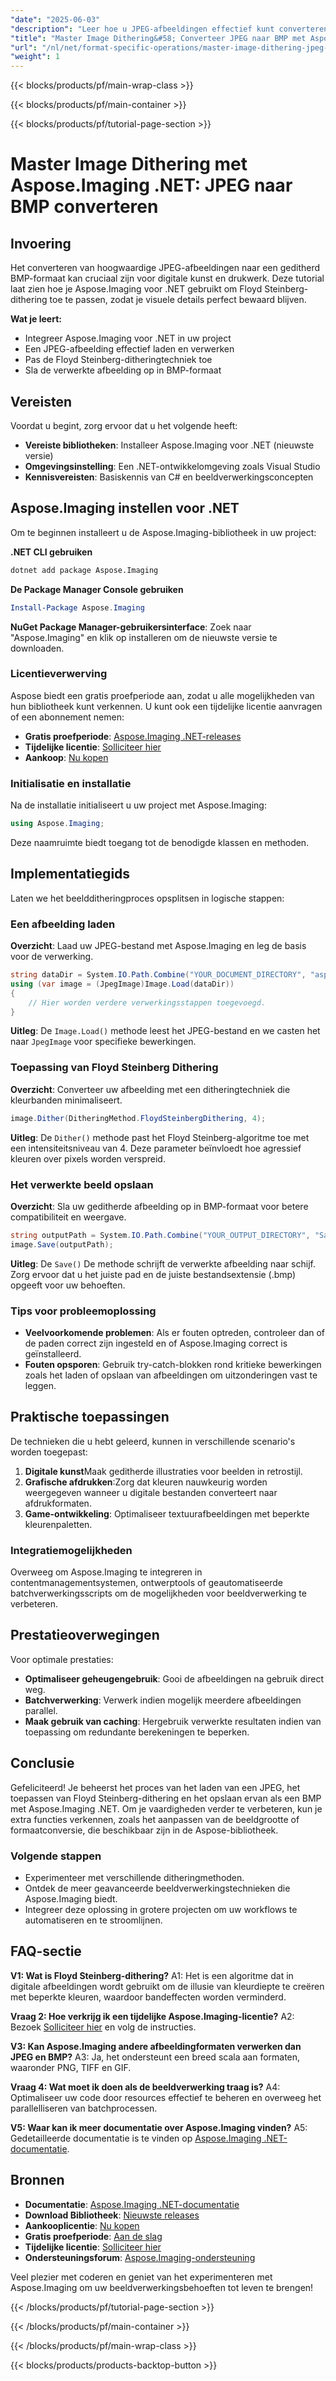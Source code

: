 ```yaml
---
"date": "2025-06-03"
"description": "Leer hoe u JPEG-afbeeldingen effectief kunt converteren en ditheren naar BMP-formaat met Aspose.Imaging voor .NET. Beheers Floyd Steinberg-dithering voor verbeterde kleurdiepte."
"title": "Master Image Dithering&#58; Converteer JPEG naar BMP met Aspose.Imaging in .NET"
"url": "/nl/net/format-specific-operations/master-image-dithering-jpeg-bmp-aspose-imaging-net/"
"weight": 1
---
```


{{< blocks/products/pf/main-wrap-class >}}

{{< blocks/products/pf/main-container >}}

{{< blocks/products/pf/tutorial-page-section >}}
# Master Image Dithering met Aspose.Imaging .NET: JPEG naar BMP converteren

## Invoering

Het converteren van hoogwaardige JPEG-afbeeldingen naar een geditherd BMP-formaat kan cruciaal zijn voor digitale kunst en drukwerk. Deze tutorial laat zien hoe je Aspose.Imaging voor .NET gebruikt om Floyd Steinberg-dithering toe te passen, zodat je visuele details perfect bewaard blijven.

**Wat je leert:**
- Integreer Aspose.Imaging voor .NET in uw project
- Een JPEG-afbeelding effectief laden en verwerken
- Pas de Floyd Steinberg-ditheringtechniek toe
- Sla de verwerkte afbeelding op in BMP-formaat

## Vereisten

Voordat u begint, zorg ervoor dat u het volgende heeft:
- **Vereiste bibliotheken**: Installeer Aspose.Imaging voor .NET (nieuwste versie)
- **Omgevingsinstelling**: Een .NET-ontwikkelomgeving zoals Visual Studio
- **Kennisvereisten**: Basiskennis van C# en beeldverwerkingsconcepten

## Aspose.Imaging instellen voor .NET

Om te beginnen installeert u de Aspose.Imaging-bibliotheek in uw project:

**.NET CLI gebruiken**
```bash
dotnet add package Aspose.Imaging
```

**De Package Manager Console gebruiken**
```powershell
Install-Package Aspose.Imaging
```

**NuGet Package Manager-gebruikersinterface**: Zoek naar "Aspose.Imaging" en klik op installeren om de nieuwste versie te downloaden.

### Licentieverwerving

Aspose biedt een gratis proefperiode aan, zodat u alle mogelijkheden van hun bibliotheek kunt verkennen. U kunt ook een tijdelijke licentie aanvragen of een abonnement nemen:
- **Gratis proefperiode**: [Aspose.Imaging .NET-releases](https://releases.aspose.com/imaging/net/)
- **Tijdelijke licentie**: [Solliciteer hier](https://purchase.aspose.com/temporary-license/)
- **Aankoop**: [Nu kopen](https://purchase.aspose.com/buy)

### Initialisatie en installatie

Na de installatie initialiseert u uw project met Aspose.Imaging:
```csharp
using Aspose.Imaging;
```
Deze naamruimte biedt toegang tot de benodigde klassen en methoden.

## Implementatiegids

Laten we het beeldditheringproces opsplitsen in logische stappen:

### Een afbeelding laden

**Overzicht**: Laad uw JPEG-bestand met Aspose.Imaging en leg de basis voor de verwerking.
```csharp
string dataDir = System.IO.Path.Combine("YOUR_DOCUMENT_DIRECTORY", "aspose-logo.jpg");
using (var image = (JpegImage)Image.Load(dataDir))
{
    // Hier worden verdere verwerkingsstappen toegevoegd.
}
```
**Uitleg**: De `Image.Load()` methode leest het JPEG-bestand en we casten het naar `JpegImage` voor specifieke bewerkingen.

### Toepassing van Floyd Steinberg Dithering

**Overzicht**: Converteer uw afbeelding met een ditheringtechniek die kleurbanden minimaliseert.
```csharp
image.Dither(DitheringMethod.FloydSteinbergDithering, 4);
```
**Uitleg**: De `Dither()` methode past het Floyd Steinberg-algoritme toe met een intensiteitsniveau van 4. Deze parameter beïnvloedt hoe agressief kleuren over pixels worden verspreid.

### Het verwerkte beeld opslaan

**Overzicht**: Sla uw geditherde afbeelding op in BMP-formaat voor betere compatibiliteit en weergave.
```csharp
string outputPath = System.IO.Path.Combine("YOUR_OUTPUT_DIRECTORY", "SampleImage_out.bmp");
image.Save(outputPath);
```
**Uitleg**: De `Save()` De methode schrijft de verwerkte afbeelding naar schijf. Zorg ervoor dat u het juiste pad en de juiste bestandsextensie (.bmp) opgeeft voor uw behoeften.

### Tips voor probleemoplossing

- **Veelvoorkomende problemen**: Als er fouten optreden, controleer dan of de paden correct zijn ingesteld en of Aspose.Imaging correct is geïnstalleerd.
- **Fouten opsporen**: Gebruik try-catch-blokken rond kritieke bewerkingen zoals het laden of opslaan van afbeeldingen om uitzonderingen vast te leggen.

## Praktische toepassingen

De technieken die u hebt geleerd, kunnen in verschillende scenario's worden toegepast:
1. **Digitale kunst**Maak geditherde illustraties voor beelden in retrostijl.
2. **Grafische afdrukken**:Zorg dat kleuren nauwkeurig worden weergegeven wanneer u digitale bestanden converteert naar afdrukformaten.
3. **Game-ontwikkeling**: Optimaliseer textuurafbeeldingen met beperkte kleurenpaletten.

### Integratiemogelijkheden

Overweeg om Aspose.Imaging te integreren in contentmanagementsystemen, ontwerptools of geautomatiseerde batchverwerkingsscripts om de mogelijkheden voor beeldverwerking te verbeteren.

## Prestatieoverwegingen

Voor optimale prestaties:
- **Optimaliseer geheugengebruik**: Gooi de afbeeldingen na gebruik direct weg.
- **Batchverwerking**: Verwerk indien mogelijk meerdere afbeeldingen parallel.
- **Maak gebruik van caching**: Hergebruik verwerkte resultaten indien van toepassing om redundante berekeningen te beperken.

## Conclusie

Gefeliciteerd! Je beheerst het proces van het laden van een JPEG, het toepassen van Floyd Steinberg-dithering en het opslaan ervan als een BMP met Aspose.Imaging .NET. Om je vaardigheden verder te verbeteren, kun je extra functies verkennen, zoals het aanpassen van de beeldgrootte of formaatconversie, die beschikbaar zijn in de Aspose-bibliotheek.

### Volgende stappen

- Experimenteer met verschillende ditheringmethoden.
- Ontdek de meer geavanceerde beeldverwerkingstechnieken die Aspose.Imaging biedt.
- Integreer deze oplossing in grotere projecten om uw workflows te automatiseren en te stroomlijnen.

## FAQ-sectie

**V1: Wat is Floyd Steinberg-dithering?**
A1: Het is een algoritme dat in digitale afbeeldingen wordt gebruikt om de illusie van kleurdiepte te creëren met beperkte kleuren, waardoor bandeffecten worden verminderd.

**Vraag 2: Hoe verkrijg ik een tijdelijke Aspose.Imaging-licentie?**
A2: Bezoek [Solliciteer hier](https://purchase.aspose.com/temporary-license/) en volg de instructies.

**V3: Kan Aspose.Imaging andere afbeeldingformaten verwerken dan JPEG en BMP?**
A3: Ja, het ondersteunt een breed scala aan formaten, waaronder PNG, TIFF en GIF.

**Vraag 4: Wat moet ik doen als de beeldverwerking traag is?**
A4: Optimaliseer uw code door resources effectief te beheren en overweeg het parallelliseren van batchprocessen.

**V5: Waar kan ik meer documentatie over Aspose.Imaging vinden?**
A5: Gedetailleerde documentatie is te vinden op [Aspose.Imaging .NET-documentatie](https://reference.aspose.com/imaging/net/).

## Bronnen
- **Documentatie**: [Aspose.Imaging .NET-documentatie](https://reference.aspose.com/imaging/net/)
- **Download Bibliotheek**: [Nieuwste releases](https://releases.aspose.com/imaging/net/)
- **Aankooplicentie**: [Nu kopen](https://purchase.aspose.com/buy)
- **Gratis proefperiode**: [Aan de slag](https://releases.aspose.com/imaging/net/)
- **Tijdelijke licentie**: [Solliciteer hier](https://purchase.aspose.com/temporary-license/)
- **Ondersteuningsforum**: [Aspose.Imaging-ondersteuning](https://forum.aspose.com/c/imaging/10)

Veel plezier met coderen en geniet van het experimenteren met Aspose.Imaging om uw beeldverwerkingsbehoeften tot leven te brengen!

{{< /blocks/products/pf/tutorial-page-section >}}

{{< /blocks/products/pf/main-container >}}

{{< /blocks/products/pf/main-wrap-class >}}

{{< blocks/products/products-backtop-button >}}